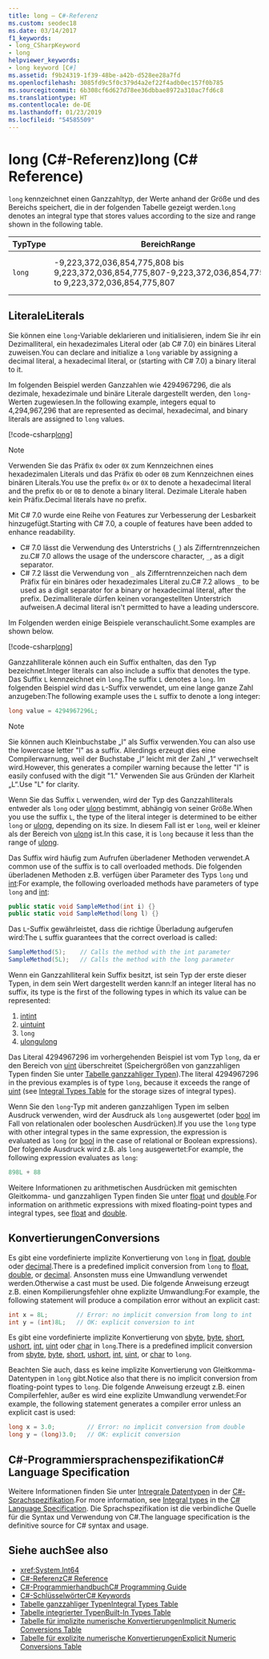 ```yaml
---
title: long – C#-Referenz
ms.custom: seodec18
ms.date: 03/14/2017
f1_keywords:
- long_CSharpKeyword
- long
helpviewer_keywords:
- long keyword [C#]
ms.assetid: f9b24319-1f39-48be-a42b-d528ee28a7fd
ms.openlocfilehash: 3085fd9c5f0c379d4a2ef22f4adb0ec157f0b785
ms.sourcegitcommit: 6b308cf6d627d78ee36dbbae8972a310ac7fd6c8
ms.translationtype: HT
ms.contentlocale: de-DE
ms.lasthandoff: 01/23/2019
ms.locfileid: "54585509"
---
```

# <a name="long-c-reference"></a><span data-ttu-id="5583c-102">long (C#-Referenz)</span><span class="sxs-lookup"><span data-stu-id="5583c-102">long (C# Reference)</span></span>

<span data-ttu-id="5583c-103">`long` kennzeichnet einen Ganzzahltyp, der Werte anhand der Größe und des Bereichs speichert, die in der folgenden Tabelle gezeigt werden.</span><span class="sxs-lookup"><span data-stu-id="5583c-103">`long` denotes an integral type that stores values according to the size and range shown in the following table.</span></span>  
  
|<span data-ttu-id="5583c-104">Typ</span><span class="sxs-lookup"><span data-stu-id="5583c-104">Type</span></span>|<span data-ttu-id="5583c-105">Bereich</span><span class="sxs-lookup"><span data-stu-id="5583c-105">Range</span></span>|<span data-ttu-id="5583c-106">Größe</span><span class="sxs-lookup"><span data-stu-id="5583c-106">Size</span></span>|<span data-ttu-id="5583c-107">.NET-Typ</span><span class="sxs-lookup"><span data-stu-id="5583c-107">.NET type</span></span>|  
|----------|-----------|----------|-------------------------|  
|`long`|<span data-ttu-id="5583c-108">-9,223,372,036,854,775,808 bis 9,223,372,036,854,775,807</span><span class="sxs-lookup"><span data-stu-id="5583c-108">-9,223,372,036,854,775,808 to 9,223,372,036,854,775,807</span></span>|<span data-ttu-id="5583c-109">64-Bit-Ganzzahl mit Vorzeichen</span><span class="sxs-lookup"><span data-stu-id="5583c-109">Signed 64-bit integer</span></span>|<xref:System.Int64?displayProperty=nameWithType>|  
  
## <a name="literals"></a><span data-ttu-id="5583c-110">Literale</span><span class="sxs-lookup"><span data-stu-id="5583c-110">Literals</span></span> 

<span data-ttu-id="5583c-111">Sie können eine `long`-Variable deklarieren und initialisieren, indem Sie ihr ein Dezimalliteral, ein hexadezimales Literal oder (ab C# 7.0) ein binäres Literal zuweisen.</span><span class="sxs-lookup"><span data-stu-id="5583c-111">You can declare and initialize a `long` variable by assigning a decimal literal, a hexadecimal literal, or (starting with C# 7.0) a binary literal to it.</span></span> 

<span data-ttu-id="5583c-112">Im folgenden Beispiel werden Ganzzahlen wie 4294967296, die als dezimale, hexadezimale und binäre Literale dargestellt werden, den `long`-Werten zugewiesen.</span><span class="sxs-lookup"><span data-stu-id="5583c-112">In the following example, integers equal to 4,294,967,296 that are represented as decimal, hexadecimal, and binary literals are assigned to `long` values.</span></span>  
  
[!code-csharp[long](../../../../samples/snippets/csharp/language-reference/keywords/numeric-literals.cs#Long)]  

> [!NOTE] 
> <span data-ttu-id="5583c-113">Verwenden Sie das Präfix `0x` oder `0X` zum Kennzeichnen eines hexadezimalen Literals und das Präfix `0b` oder `0B` zum Kennzeichnen eines binären Literals.</span><span class="sxs-lookup"><span data-stu-id="5583c-113">You use the prefix `0x` or `0X` to denote a hexadecimal literal and the prefix `0b` or `0B` to denote a binary literal.</span></span> <span data-ttu-id="5583c-114">Dezimale Literale haben kein Präfix.</span><span class="sxs-lookup"><span data-stu-id="5583c-114">Decimal literals have no prefix.</span></span> 

<span data-ttu-id="5583c-115">Mit C# 7.0 wurde eine Reihe von Features zur Verbesserung der Lesbarkeit hinzugefügt.</span><span class="sxs-lookup"><span data-stu-id="5583c-115">Starting with C# 7.0, a couple of features have been added to enhance readability.</span></span> 
 - <span data-ttu-id="5583c-116">C# 7.0 lässt die Verwendung des Unterstrichs (`_`) als Zifferntrennzeichen zu.</span><span class="sxs-lookup"><span data-stu-id="5583c-116">C# 7.0 allows the usage of the underscore character, `_`, as a digit separator.</span></span>
 - <span data-ttu-id="5583c-117">C# 7.2 lässt die Verwendung von `_` als Zifferntrennzeichen nach dem Präfix für ein binäres oder hexadezimales Literal zu.</span><span class="sxs-lookup"><span data-stu-id="5583c-117">C# 7.2 allows `_` to be used as a digit separator for a binary or hexadecimal literal, after the prefix.</span></span> <span data-ttu-id="5583c-118">Dezimalliterale dürfen keinen vorangestellten Unterstrich aufweisen.</span><span class="sxs-lookup"><span data-stu-id="5583c-118">A decimal literal isn't permitted to have a leading underscore.</span></span>

<span data-ttu-id="5583c-119">Im Folgenden werden einige Beispiele veranschaulicht.</span><span class="sxs-lookup"><span data-stu-id="5583c-119">Some examples are shown below.</span></span>

[!code-csharp[long](../../../../samples/snippets/csharp/language-reference/keywords/numeric-literals.cs#LongS)]  
 
 <span data-ttu-id="5583c-120">Ganzzahlliterale können auch ein Suffix enthalten, das den Typ bezeichnet.</span><span class="sxs-lookup"><span data-stu-id="5583c-120">Integer literals can also include a suffix that denotes the type.</span></span> <span data-ttu-id="5583c-121">Das Suffix `L` kennzeichnet ein `long`.</span><span class="sxs-lookup"><span data-stu-id="5583c-121">The suffix `L` denotes a `long`.</span></span> <span data-ttu-id="5583c-122">Im folgenden Beispiel wird das `L`-Suffix verwendet, um eine lange ganze Zahl anzugeben:</span><span class="sxs-lookup"><span data-stu-id="5583c-122">The following example uses the `L` suffix to denote a long integer:</span></span>
 
```csharp
long value = 4294967296L;  
```  

> [!NOTE]
>  <span data-ttu-id="5583c-123">Sie können auch Kleinbuchstabe „l“ als Suffix verwenden.</span><span class="sxs-lookup"><span data-stu-id="5583c-123">You can also use the lowercase letter "l" as a suffix.</span></span> <span data-ttu-id="5583c-124">Allerdings erzeugt dies eine Compilerwarnung, weil der Buchstabe „l“ leicht mit der Zahl „1“ verwechselt wird.</span><span class="sxs-lookup"><span data-stu-id="5583c-124">However, this generates a compiler warning because the letter "l" is easily confused with the digit "1."</span></span> <span data-ttu-id="5583c-125">Verwenden Sie aus Gründen der Klarheit „L“.</span><span class="sxs-lookup"><span data-stu-id="5583c-125">Use "L" for clarity.</span></span>  
  
 <span data-ttu-id="5583c-126">Wenn Sie das Suffix `L` verwenden, wird der Typ des Ganzzahlliterals entweder als `long` oder [ulong](../../../csharp/language-reference/keywords/ulong.md) bestimmt, abhängig von seiner Größe.</span><span class="sxs-lookup"><span data-stu-id="5583c-126">When you use the suffix `L`, the type of the literal integer is determined to be either `long` or [ulong](../../../csharp/language-reference/keywords/ulong.md), depending on its size.</span></span> <span data-ttu-id="5583c-127">In diesem Fall ist er `long`, weil er kleiner als der Bereich von [ulong](../../../csharp/language-reference/keywords/ulong.md) ist.</span><span class="sxs-lookup"><span data-stu-id="5583c-127">In this case, it is `long` because it less than the range of [ulong](../../../csharp/language-reference/keywords/ulong.md).</span></span>  
  
 <span data-ttu-id="5583c-128">Das Suffix wird häufig zum Aufrufen überladener Methoden verwendet.</span><span class="sxs-lookup"><span data-stu-id="5583c-128">A common use of the suffix is to call overloaded methods.</span></span> <span data-ttu-id="5583c-129">Die folgenden überladenen Methoden z.B. verfügen über Parameter des Typs `long` und [int](../../../csharp/language-reference/keywords/int.md):</span><span class="sxs-lookup"><span data-stu-id="5583c-129">For example, the following overloaded methods have parameters of type `long` and [int](../../../csharp/language-reference/keywords/int.md):</span></span>  
  
```csharp
public static void SampleMethod(int i) {}  
public static void SampleMethod(long l) {}  
```  
  
 <span data-ttu-id="5583c-130">Das `L`-Suffix gewährleistet, dass die richtige Überladung aufgerufen wird:</span><span class="sxs-lookup"><span data-stu-id="5583c-130">The `L` suffix guarantees that the correct overload is called:</span></span>  
  
```csharp  
SampleMethod(5);    // Calls the method with the int parameter  
SampleMethod(5L);   // Calls the method with the long parameter  
```  
<span data-ttu-id="5583c-131">Wenn ein Ganzzahlliteral kein Suffix besitzt, ist sein Typ der erste dieser Typen, in dem sein Wert dargestellt werden kann:</span><span class="sxs-lookup"><span data-stu-id="5583c-131">If an integer literal has no suffix, its type is the first of the following types in which its value can be represented:</span></span> 

1. [<span data-ttu-id="5583c-132">int</span><span class="sxs-lookup"><span data-stu-id="5583c-132">int</span></span>](int.md)
2. [<span data-ttu-id="5583c-133">uint</span><span class="sxs-lookup"><span data-stu-id="5583c-133">uint</span></span>](../../../csharp/language-reference/keywords/uint.md)
3. `long`
4. [<span data-ttu-id="5583c-134">ulong</span><span class="sxs-lookup"><span data-stu-id="5583c-134">ulong</span></span>](../../../csharp/language-reference/keywords/ulong.md) 

<span data-ttu-id="5583c-135">Das Literal 4294967296 im vorhergehenden Beispiel ist vom Typ `long`, da er den Bereich von [uint](../../../csharp/language-reference/keywords/uint.md) überschreitet (Speichergrößen von ganzzahligen Typen finden Sie unter [Tabelle ganzzahliger Typen](../../../csharp/language-reference/keywords/integral-types-table.md)).</span><span class="sxs-lookup"><span data-stu-id="5583c-135">The literal 4294967296 in the previous examples is of type `long`, because it exceeds the range of [uint](../../../csharp/language-reference/keywords/uint.md) (see [Integral Types Table](../../../csharp/language-reference/keywords/integral-types-table.md) for the storage sizes of integral types).</span></span>  
  
 <span data-ttu-id="5583c-136">Wenn Sie den `long`-Typ mit anderen ganzzahligen Typen im selben Ausdruck verwenden, wird der Ausdruck als `long` ausgewertet (oder [bool](../../../csharp/language-reference/keywords/bool.md) im Fall von relationalen oder booleschen Ausdrücken).</span><span class="sxs-lookup"><span data-stu-id="5583c-136">If you use the `long` type with other integral types in the same expression, the expression is evaluated as `long` (or [bool](../../../csharp/language-reference/keywords/bool.md) in the case of relational or Boolean expressions).</span></span> <span data-ttu-id="5583c-137">Der folgende Ausdruck wird z.B. als `long` ausgewertet:</span><span class="sxs-lookup"><span data-stu-id="5583c-137">For example, the following expression evaluates as `long`:</span></span>  
  
```csharp  
898L + 88  
```  
  
 <span data-ttu-id="5583c-138">Weitere Informationen zu arithmetischen Ausdrücken mit gemischten Gleitkomma- und ganzzahligen Typen finden Sie unter [float](../../../csharp/language-reference/keywords/float.md) und [double](../../../csharp/language-reference/keywords/double.md).</span><span class="sxs-lookup"><span data-stu-id="5583c-138">For information on arithmetic expressions with mixed floating-point types and integral types, see [float](../../../csharp/language-reference/keywords/float.md) and [double](../../../csharp/language-reference/keywords/double.md).</span></span>  
  
## <a name="conversions"></a><span data-ttu-id="5583c-139">Konvertierungen</span><span class="sxs-lookup"><span data-stu-id="5583c-139">Conversions</span></span>  
 <span data-ttu-id="5583c-140">Es gibt eine vordefinierte implizite Konvertierung von `long` in [float](../../../csharp/language-reference/keywords/float.md), [double](../../../csharp/language-reference/keywords/double.md) oder [decimal](../../../csharp/language-reference/keywords/decimal.md).</span><span class="sxs-lookup"><span data-stu-id="5583c-140">There is a predefined implicit conversion from `long` to [float](../../../csharp/language-reference/keywords/float.md), [double](../../../csharp/language-reference/keywords/double.md), or [decimal](../../../csharp/language-reference/keywords/decimal.md).</span></span> <span data-ttu-id="5583c-141">Ansonsten muss eine Umwandlung verwendet werden.</span><span class="sxs-lookup"><span data-stu-id="5583c-141">Otherwise a cast must be used.</span></span> <span data-ttu-id="5583c-142">Die folgende Anweisung erzeugt z.B. einen Kompilierungsfehler ohne explizite Umwandlung:</span><span class="sxs-lookup"><span data-stu-id="5583c-142">For example, the following statement will produce a compilation error without an explicit cast:</span></span>  
  
```csharp  
int x = 8L;        // Error: no implicit conversion from long to int  
int y = (int)8L;   // OK: explicit conversion to int  
```  
  
 <span data-ttu-id="5583c-143">Es gibt eine vordefinierte implizite Konvertierung von [sbyte](../../../csharp/language-reference/keywords/sbyte.md), [byte](../../../csharp/language-reference/keywords/byte.md), [short](../../../csharp/language-reference/keywords/short.md), [ushort](../../../csharp/language-reference/keywords/ushort.md), [int](../../../csharp/language-reference/keywords/int.md), [uint](../../../csharp/language-reference/keywords/uint.md) oder [char](../../../csharp/language-reference/keywords/char.md) in `long`.</span><span class="sxs-lookup"><span data-stu-id="5583c-143">There is a predefined implicit conversion from [sbyte](../../../csharp/language-reference/keywords/sbyte.md), [byte](../../../csharp/language-reference/keywords/byte.md), [short](../../../csharp/language-reference/keywords/short.md), [ushort](../../../csharp/language-reference/keywords/ushort.md), [int](../../../csharp/language-reference/keywords/int.md), [uint](../../../csharp/language-reference/keywords/uint.md), or [char](../../../csharp/language-reference/keywords/char.md) to `long`.</span></span>  
  
 <span data-ttu-id="5583c-144">Beachten Sie auch, dass es keine implizite Konvertierung von Gleitkomma-Datentypen in `long` gibt.</span><span class="sxs-lookup"><span data-stu-id="5583c-144">Notice also that there is no implicit conversion from floating-point types to `long`.</span></span> <span data-ttu-id="5583c-145">Die folgende Anweisung erzeugt z.B. einen Compilerfehler, außer es wird eine explizite Umwandlung verwendet:</span><span class="sxs-lookup"><span data-stu-id="5583c-145">For example, the following statement generates a compiler error unless an explicit cast is used:</span></span>  
  
```csharp  
long x = 3.0;         // Error: no implicit conversion from double  
long y = (long)3.0;   // OK: explicit conversion  
```  
  
## <a name="c-language-specification"></a><span data-ttu-id="5583c-146">C#-Programmiersprachenspezifikation</span><span class="sxs-lookup"><span data-stu-id="5583c-146">C# Language Specification</span></span>  

<span data-ttu-id="5583c-147">Weitere Informationen finden Sie unter [Intregrale Datentypen](~/_csharplang/spec/types.md#integral-types) in der [C#-Sprachspezifikation](../language-specification/index.md).</span><span class="sxs-lookup"><span data-stu-id="5583c-147">For more information, see [Integral types](~/_csharplang/spec/types.md#integral-types) in the [C# Language Specification](../language-specification/index.md).</span></span> <span data-ttu-id="5583c-148">Die Sprachspezifikation ist die verbindliche Quelle für die Syntax und Verwendung von C#.</span><span class="sxs-lookup"><span data-stu-id="5583c-148">The language specification is the definitive source for C# syntax and usage.</span></span>
  
## <a name="see-also"></a><span data-ttu-id="5583c-149">Siehe auch</span><span class="sxs-lookup"><span data-stu-id="5583c-149">See also</span></span>

- <xref:System.Int64>
- [<span data-ttu-id="5583c-150">C#-Referenz</span><span class="sxs-lookup"><span data-stu-id="5583c-150">C# Reference</span></span>](../../../csharp/language-reference/index.md)
- [<span data-ttu-id="5583c-151">C#-Programmierhandbuch</span><span class="sxs-lookup"><span data-stu-id="5583c-151">C# Programming Guide</span></span>](../../../csharp/programming-guide/index.md)
- [<span data-ttu-id="5583c-152">C#-Schlüsselwörter</span><span class="sxs-lookup"><span data-stu-id="5583c-152">C# Keywords</span></span>](../../../csharp/language-reference/keywords/index.md)
- [<span data-ttu-id="5583c-153">Tabelle ganzzahliger Typen</span><span class="sxs-lookup"><span data-stu-id="5583c-153">Integral Types Table</span></span>](../../../csharp/language-reference/keywords/integral-types-table.md)
- [<span data-ttu-id="5583c-154">Tabelle integrierter Typen</span><span class="sxs-lookup"><span data-stu-id="5583c-154">Built-In Types Table</span></span>](../../../csharp/language-reference/keywords/built-in-types-table.md)
- [<span data-ttu-id="5583c-155">Tabelle für implizite numerische Konvertierungen</span><span class="sxs-lookup"><span data-stu-id="5583c-155">Implicit Numeric Conversions Table</span></span>](../../../csharp/language-reference/keywords/implicit-numeric-conversions-table.md)
- [<span data-ttu-id="5583c-156">Tabelle für explizite numerische Konvertierungen</span><span class="sxs-lookup"><span data-stu-id="5583c-156">Explicit Numeric Conversions Table</span></span>](../../../csharp/language-reference/keywords/explicit-numeric-conversions-table.md)

